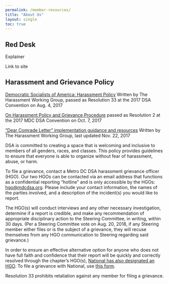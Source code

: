 ```yaml
---
permalink: /member-resources/
title: "About Us"
layout: single
toc: true
---
```

## Red Desk
Explainer

Link to site

## Harassment and Grievance Policy
<a href="https://d3n8a8pro7vhmx.cloudfront.net/dsausa/mailings/1795/attachments/original/DSA_Harassment_Resolution.pdf?1511384152">Democratic Socialists of America: Harassment Policy</a>
Written by The Harassment Working Group, passed as Resolution 33 at the 2017 DSA Convention on Aug. 4, 2017

<a href="https://docs.google.com/document/d/1mvXHsRtPCkuhcpl7oLxCP99SE629eENZEVx58JAMoNY/edit">On Harassment Policy and Grievance Procedure</a>
passed as Resolution 2 at the 2017 MDC DSA Convention on Oct. 7, 2017

<a href="https://d3n8a8pro7vhmx.cloudfront.net/dsausa/mailings/1795/attachments/original/Dear_Comrade_Letter.pdf?1511384153">“Dear Comrade Letter” implementation guidance and resources</a>
Written by The Harassment Working Group, last updated Nov. 22, 2017

DSA is committed to creating a space that is welcoming and inclusive to members of all genders, races, and classes. This policy provides guidelines to ensure that everyone is able to organize without fear of harassment, abuse, or harm.

To file a grievance, contact a Metro DC DSA harassment grievance officer (HGO). Our two HGOs can be contacted via an email address that functions as a confidential reporting “hotline” and is only accessible by the HGOs: hgo@mdcdsa.org. Please include your contact information, the names of the parties involved, and a description of the incident(s) you would like to report.

The HGO(s) will conduct interviews and any other necessary investigation, determine if a report is credible, and make any recommendation of appropriate disciplinary action to the Steering Committee, in writing, within 30 days. (Per a Steering Committee vote on Aug. 20, 2018, if any Steering member either files or is the subject of a grievance, they will recuse themselves from any HGO communication to Steering regarding said grievance.)

In order to ensure an effective alternative option for anyone who does not have full faith and confidence that their report will be quickly and correctly resolved through the chapter’s HGO(s), <a href="https://www.dsausa.org/june_updates_2018">National has also designated an HGO</a>. To file a grievance with National, use <a href="https://docs.google.com/forms/d/e/1FAIpQLSe4Ra7UifhPsSYvxMgE6TvBYzXf8OVyBuzt9byKyxYgUYXUEA/viewform">this form</a>.

Resolution 33 prohibits retaliation against any member for filing a grievance.
